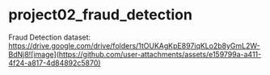 # project02_fraud_detection
Fraud Detection
dataset: https://drive.google.com/drive/folders/1tOUKAgKpE897iqKLo2b8yGmL2W-BdNj8![image](https://github.com/user-attachments/assets/e159799a-a411-4f24-a817-4d84892c5870)
